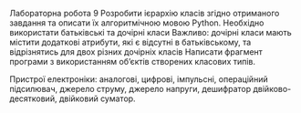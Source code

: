 Лабораторна робота 9
Розробити ієрархію класів згідно отриманого завдання та описати їх алгоритмічною мовою Python. 
Необхідно використати батьківські та дочірні класи
Важливо: дочірні класи мають містити додаткові атрибути, які є відсутні в батьківському, та відрізнятись для двох різних дочірніх класів
Написати фрагмент програми з використанням об’єктів створених класових типів.

Пристрої електроніки: 
аналогові, цифрові, імпульсні, операційний підсилювач,
джерело струму, джерело напруги, 
дешифратор двійково-десятковий, двійковий суматор.
